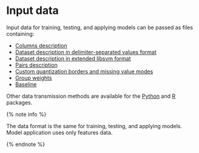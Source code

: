 # Input data

Input data for training, testing, and applying models can be passed as files containing:

- [Columns description](input-data_column-descfile.md)
- [Dataset description in delimiter-separated values format](input-data_values-file.md)
- [Dataset description in extended libsvm format](input-data_libsvm.md)
- [Pairs description](input-data_pairs-description.md)
- [Custom quantization borders and missing value modes](input-data_custom-borders.md)
- [Group weights](input-data_group-weights.md)
- [Baseline](input-data_baseline.md)

Other data transmission methods are available for the [Python](python-installation.md) and [R](r-installation.md) packages.

{% note info %}

The data format is the same for training, testing, and applying models. Model application uses only features data.

{% endnote %}

